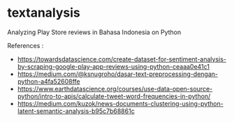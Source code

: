 # textanalysis
Analyzing Play Store reviews in Bahasa Indonesia on Python

References :
- https://towardsdatascience.com/create-dataset-for-sentiment-analysis-by-scraping-google-play-app-reviews-using-python-ceaaa0e41c1
- https://medium.com/@ksnugroho/dasar-text-preprocessing-dengan-python-a4fa52608ffe
- https://www.earthdatascience.org/courses/use-data-open-source-python/intro-to-apis/calculate-tweet-word-frequencies-in-python/
- https://medium.com/kuzok/news-documents-clustering-using-python-latent-semantic-analysis-b95c7b68861c
